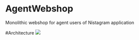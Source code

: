 # AgentWebshop
Monolithic webshop for agent users of Nistagram application

#Architecture
<img src="http://svgshare.com/i/Y87.svg">
